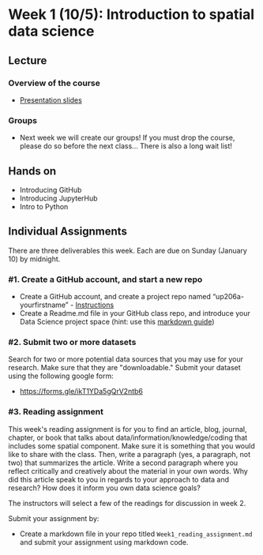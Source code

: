 
# Week 1 (10/5): Introduction to spatial data science


## Lecture
###   Overview of the course

- [Presentation slides](https://docs.google.com/presentation/d/1EQMRE6VA0XRvm2Fc3wZlgBToBLxD77Tnh5xCdbhcTWc/edit?usp=sharing)

### Groups
*   Next week we will create our groups! If you must drop the course, please do so before the next class... There is also a long wait list!

## Hands on
*   Introducing GitHub
*   Introducing JupyterHub
*   Intro to Python

## Individual Assignments

There are three deliverables this week. Each are due on Sunday (January 10) by midnight.

### #1. Create a GitHub account, and start a new repo

*   Create a GitHub account, and create a project repo named “up206a-yourfirstname” - [Instructions](../../Git%20related/02%20-%20Create%20your%20class%20repo.md)
*   Create a Readme.md file in your GitHub class repo, and introduce your Data Science project space (hint: use this [markdown guide](https://guides.github.com/features/mastering-markdown/))

### #2. Submit two or more datasets
Search for two or more potential data sources that you may use for your research. Make sure that they are "downloadable." Submit your dataset using the following google form:

*  https://forms.gle/ikT1YDa5gQrV2ntb6

### #3. Reading assignment
This week's reading assignment is for you to find an article, blog, journal, chapter, or book that talks about data/information/knowledge/coding that includes some spatial component. Make sure it is something that you would like to share with the class. Then, write a paragraph (yes, a paragraph, not two) that summarizes the article. Write a second paragraph where you reflect critically and creatively about the material in your own words. Why did this article speak to you in regards to your approach to data and research? How does it inform you own data science goals?

The instructors will select a few of the readings for discussion in week 2.

Submit your assignment by:

* Create a markdown file in your repo titled `Week1_reading_assignment.md` and submit your assignment using markdown code.

